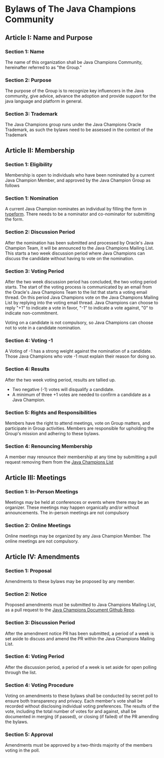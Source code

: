 # Bylaws of The Java Champions Community

## Article I: Name and Purpose

### Section 1: Name
The name of this organization shall be Java Champions Community, hereinafter referred to as "the Group."

### Section 2: Purpose
The purpose of the Group is to recognize key influencers in the Java community, give advice, advance the adoption and provide support for the java language and platform in general.   

### Section 3: Trademark
The Java Champions group runs under the Java Champions Oracle Trademark, as such the bylaws need to be assessed in the context of the Trademark

## Article II: Membership


### Section 1: Eligibility
Membership is open to individuals who have been nominated by a current Java Champion Member, and approved by the Java Champion Group as follows

### Section 1: Nomination
A current Java Champion nominates an individual by filling the form in [typeform](https://form.typeform.com/to/dMS1s8). There needs to be a nominator and co-nominator for submitting the form.

### Section 2: Discussion Period
After the nomination has been submitted and processed by Oracle's Java Champion Team, it will be announced to the Java Champions Mailing List. This starts a two week discussion period where Java Champions can discuss the candidate without having to vote on the nomination.

### Section 3: Voting Period
After the two week discussion period has concluded, the two voting period starts. The start of the voting process is communicated by an email from the Oracle's Java Champions Team to the list that starts a voting email thread. On this period Java Champions vote on the Java Champions Mailing List by replying into the voting email thread. Java Champions can choose to reply "+1" to indicate a vote in favor, "-1" to indicate a vote against, "0" to indicate non-commitment.

Voting on a candidate is not compulsory, so Java Champions can choose not to vote in a candidate nomination.

### Section 4: Voting -1
A Voting of -1 has a strong weight against the nomination of a candidate. Those Java Champions who vote -1 must explain their reason for doing so.

### Section 4: Results
After the two week voting period, results are tallied up.
 - Two negative (-1) votes will disqualify a candidate.
 - A minimum of three +1 votes are needed to confirm a candidate as a Java Champion.

### Section 5: Rights and Responsibilities
Members have the right to attend meetings, vote on Group matters, and participate in Group activities. Members are responsible for upholding the Group's mission and adhering to these bylaws.

### Section 4: Renouncing Membership
A member may renounce their membership at any time by submitting a pull request removing them from the [Java Champions List](https://github.com/aalmiray/java-champions/blob/main/java-champions.yml)   

## Article III: Meetings

### Section 1: In-Person Meetings
Meetings may be held at conferences or events where there may be an organizer. These meetings may happen organically and/or without announcements. The in-person meetings are not compulsory

### Section 2: Online Meetings
Online meetings may be organized by any Java Champion Member. The online meetings are not compulsory.


## Article IV: Amendments

### Section 1: Proposal
Amendments to these bylaws may be proposed by any member.

### Section 2: Notice
Proposed amendments must be submitted to Java Champions Mailing List, as a pull request to the [Java Champions Document Github Repo](https://github.com/aalmiray/java-champions).

### Section 3: Discussion Period
After the amendment notice PR has been submitted, a period of a week is set aside to discuss and amend the PR within the Java Champions Mailing List.

### Section 4: Voting Period
After the discussion period, a period of a week is set aside for open polling through the list.  

### Section 4: Voting Procedure
Voting on amendments to these bylaws shall be conducted by secret poll to ensure both transparency and privacy. Each member's vote shall be recorded without disclosing individual voting preferences. The results of the vote, including the total number of votes for and against, shall be documented in merging (if passed), or closing (if failed) of the PR amending the bylaws.

### Section 5: Approval
Amendments must be approved by a two-thirds majority of the members voting in the poll.

